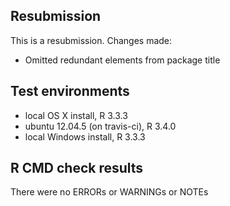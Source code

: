 ## Resubmission 
This is a resubmission. Changes made:
* Omitted redundant elements from package title

## Test environments
* local OS X install, R 3.3.3
* ubuntu 12.04.5 (on travis-ci), R 3.4.0
* local Windows install, R 3.3.3

## R CMD check results
There were no ERRORs or WARNINGs or NOTEs
